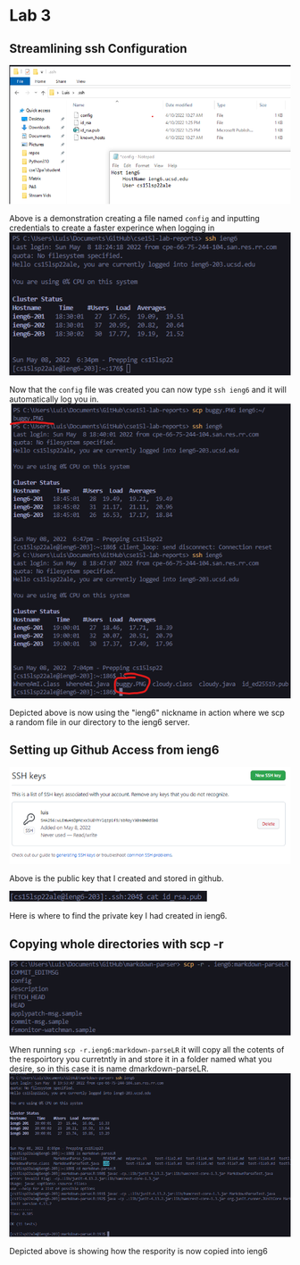 # Lab 3

## Streamlining ssh Configuration
![Image](fixingConfig.png)

Above is a demonstration creating a file named `config` and inputting credentials to create a faster experince when logging in
![Image](loginingintossh.png)

Now that the `config` file was created you can now type `ssh ieng6` and it will automatically log you in.
![Image](scping.png)

Depicted above is now using the "ieng6" nickname in action where we scp a random file in our directory to the ieng6 server.
## Setting up Github Access from ieng6
![Image](publicKey.png)

Above is the public key that I created and stored in github.

![Image](privatekey.png)

Here is where to find the private key I had created in ieng6.
## Copying whole directories with scp -r

![Image](showingLine.png)

When running `scp -r.ieng6:markdown-parseLR` it will copy all the cotents of the respoirtory you curretntly in and store it in a folder named what you desire, so in this case it is name dmarkdown-parseLR.
![Image](lsSSH.png)

Depicted above is showing how the respority is now copied into ieng6
